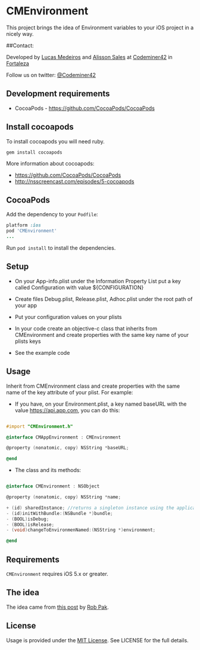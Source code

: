 # CMEnvironment

This project brings the idea of Environment variables to your iOS project in a nicely way.

##Contact:

Developed by [Lucas Medeiros](https://www.twitter.com/aspmedeiros) and [Alisson Sales](https://twitter.com/alissonsales) at [Codeminer42](http://www.codeminer42.com) in [Fortaleza](http://goo.gl/maps/EIAxy)

Follow us on twitter: [@Codeminer42](https://twitter.com/Codeminer42)

## Development requirements

* CocoaPods - https://github.com/CocoaPods/CocoaPods

## Install cocoapods

To install cocoapods you will need ruby.

	gem install cocoapods
	
More information about cocoapods:

* https://github.com/CocoaPods/CocoaPods
* http://nsscreencast.com/episodes/5-cocoapods

## CocoaPods

Add the dependency to your `Podfile`:

```ruby
platform :ios
pod 'CMEnvironment'
...
```
Run `pod install` to install the dependencies.

## Setup

* On your App-info.plist under the Information Property List put a key called Configuration with value ${CONFIGURATION}

* Create files Debug.plist, Release.plist, Adhoc.plist under the root path of your app

* Put your configuration values on your plists

* In your code create an objective-c class that inherits from CMEnvironment and create properties with the same key name of your plists keys

* See the example code

## Usage 

Inherit from CMEnvironment class and create properties with the same name of the key attribute of your plist. For example:

* If you have, on your Environment.plist, a key named baseURL with the value https://api.app.com, you can do this:

```objective-c

#import "CMEnvironment.h"

@interface CMAppEnvironment : CMEnvironment

@property (nonatomic, copy) NSString *baseURL;

@end

```

* The class and its methods:

```objective-c

@interface CMEnvironment : NSObject

@property (nonatomic, copy) NSString *name;

+ (id) sharedInstance; //returns a singleton instance using the application main bundle
- (id)initWithBundle:(NSBundle *)bundle;
- (BOOL)isDebug;
- (BOOL)isRelease;
- (void)changeToEnvironmenNamed:(NSString *)environment;

@end

```

## Requirements

`CMEnvironment` requires iOS 5.x or greater.

## The idea

The idea came from [this post](http://blog.carbonfive.com/2011/06/20/managing-ios-configurations-per-environment-in-xcode-4/) by [Rob Pak](http://blog.carbonfive.com/author/rpak/).

## License

Usage is provided under the [MIT License](http://http://opensource.org/licenses/mit-license.php).  See LICENSE for the full details.


